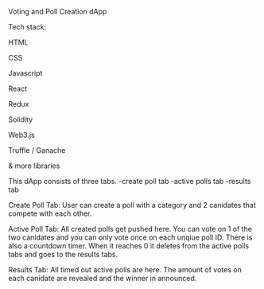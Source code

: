 Voting and Poll Creation dApp 

Tech stack:

HTML 

CSS 

Javascript 

React 

Redux

Solidity 

Web3.js  

Truffle / Ganache 

& more libraries

This dApp consists of three tabs. 
-create poll tab
-active polls tab
-results tab

Create Poll Tab:
User can create a poll with a category and 2 canidates that compete with each other.

Active Poll Tab:
All created polls get pushed here. You can vote on 1 of the two canidates and you can only vote once on each unqiue poll ID.
There is also a countdown timer. When it reaches 0 it deletes from the active polls tabs and goes to the results tabs.

Results Tab: 
All timed out active polls are here. The amount of votes on each canidate are revealed and the winner in announced.


